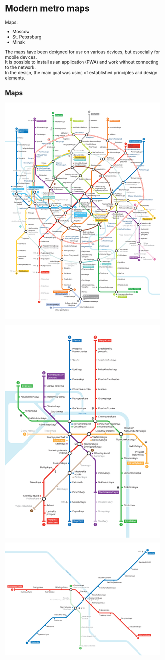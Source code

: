 Modern metro maps
=================

Maps:

* Moscow
* St. Petersburg
* Minsk

The maps have been designed for use on various devices, but especially for mobile devices.  
It is possible to install as an application (PWA) and work without connecting to the network.  
In the design, the main goal was using of established principles and design elements. 

Maps
----

![Moscow metro map](./img/msk-en.svg)

![Saint Petersburg metro map](./img/spb-en.svg)

![Minsk metro map](./img/mnk-en.svg)
